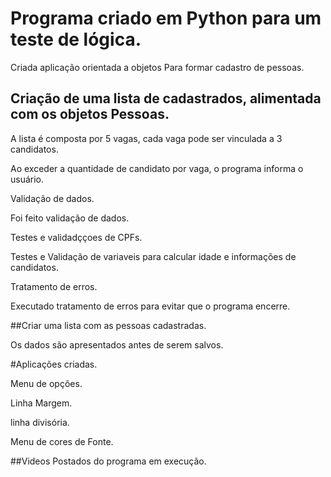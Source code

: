 # Programa criado em Python para um teste de lógica.

Criada aplicação orientada a objetos Para formar cadastro de pessoas.

## Criação de uma lista de cadastrados, alimentada com os objetos Pessoas.

A lista é composta por 5 vagas, cada vaga pode ser vinculada a 3 candidatos.

Ao exceder a quantidade de candidato por vaga, o programa informa o usuário.

Validação de dados.

Foi feito validação de dados. 

Testes e validadççoes de CPFs.

Testes e Validação de variaveis para calcular idade e informações de candidatos.

Tratamento de erros.

Executado tratamento de erros para evitar que o programa encerre.

##Criar uma lista com as pessoas cadastradas.

Os dados são apresentados antes de serem salvos.

#Aplicações criadas.

Menu de opções.

Linha Margem.

linha divisória.

Menu de cores de Fonte.

##Videos Postados do programa em execução.

